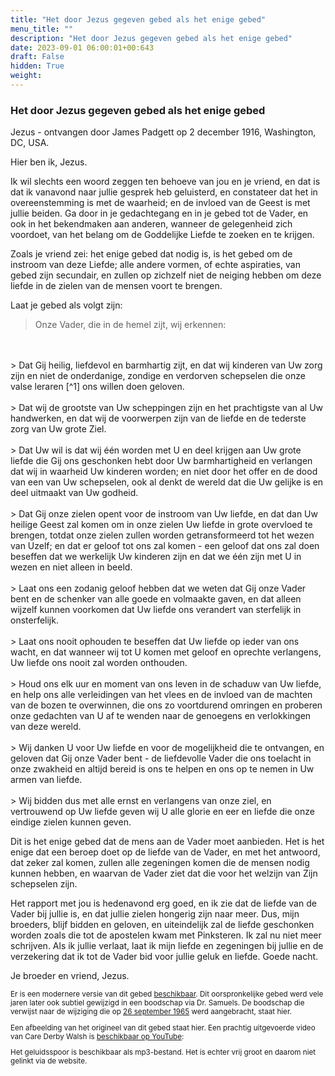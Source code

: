 ```yaml
---
title: "Het door Jezus gegeven gebed als het enige gebed"
menu_title: ""
description: "Het door Jezus gegeven gebed als het enige gebed"
date: 2023-09-01 06:00:01+00:643
draft: False
hidden: True
weight:
---
```

### Het door Jezus gegeven gebed als het enige gebed

Jezus - ontvangen door James Padgett op 2 december 1916, Washington, DC, USA.

Hier ben ik, Jezus.

Ik wil slechts een woord zeggen ten behoeve van jou en je vriend, en dat is dat ik vanavond naar jullie gesprek heb geluisterd, en constateer dat het in overeenstemming is met de waarheid; en de invloed van de Geest is met jullie beiden. Ga door in je gedachtegang en in je gebed tot de Vader, en ook in het bekendmaken aan anderen, wanneer de gelegenheid zich voordoet, van het belang om de Goddelijke Liefde te zoeken en te krijgen.

Zoals je vriend zei: het enige gebed dat nodig is, is het gebed om de instroom van deze Liefde; alle andere vormen, of echte aspiraties, van gebed zijn secundair, en zullen op zichzelf niet de neiging hebben om deze liefde in de zielen van de mensen voort te brengen.

Laat je gebed als volgt zijn:

> Onze Vader, die in de hemel zijt, wij erkennen:
<br>
<br>
> Dat Gij heilig, liefdevol en barmhartig zijt, en dat wij kinderen van Uw zorg zijn en niet de onderdanige, zondige en verdorven schepselen die onze valse leraren [^1] ons willen doen geloven.
<br>
<br>
> Dat wij de grootste van Uw scheppingen zijn en het prachtigste van al Uw handwerken, en dat wij de voorwerpen zijn van de liefde en de tederste zorg van Uw grote Ziel.
<br>
<br>
<a id="prayer-link-1"></a>
> Dat Uw wil is dat wij één worden met U en deel krijgen aan Uw grote liefde die Gij ons geschonken hebt door Uw barmhartigheid en verlangen dat wij in waarheid Uw kinderen worden; en niet door het offer en de dood van een van Uw schepselen, ook al denkt de wereld dat die Uw gelijke is en deel uitmaakt van Uw godheid.
<br>
<br>
> Dat Gij onze zielen opent voor de instroom van Uw liefde, en dat dan Uw heilige Geest zal komen om in onze zielen Uw liefde in grote overvloed te brengen, totdat onze zielen zullen worden getransformeerd tot het wezen van Uzelf; en dat er geloof tot ons zal komen - een geloof dat ons zal doen beseffen dat we werkelijk Uw kinderen zijn en dat we één zijn met U in wezen en niet alleen in beeld.
<br>
<br>
> Laat ons een zodanig geloof hebben dat we weten dat Gij onze Vader bent en de schenker van alle goede en volmaakte gaven, en dat alleen wijzelf kunnen voorkomen dat Uw liefde ons verandert van sterfelijk in onsterfelijk.
<br>
<br>
> Laat ons nooit ophouden te beseffen dat Uw liefde op ieder van ons wacht, en dat wanneer wij tot U komen met geloof en oprechte verlangens, Uw liefde ons nooit zal worden onthouden.
<br>
<br>
> Houd ons elk uur en moment van ons leven in de schaduw van Uw liefde, en help ons alle verleidingen van het vlees en de invloed van de machten van de bozen te overwinnen, die ons zo voortdurend omringen en proberen onze gedachten van U af te wenden naar de genoegens en verlokkingen van deze wereld.
<br>
<br>
> Wij danken U voor Uw liefde en voor de mogelijkheid die te ontvangen, en geloven dat Gij onze Vader bent - de liefdevolle Vader die ons toelacht in onze zwakheid en altijd bereid is ons te helpen en ons op te nemen in Uw armen van liefde.
<br>
<br>
> Wij bidden dus met alle ernst en verlangens van onze ziel, en vertrouwend op Uw liefde geven wij U alle glorie en eer en liefde die onze eindige zielen kunnen geven.

Dit is het enige gebed dat de mens aan de Vader moet aanbieden. Het is het enige dat een beroep doet op de liefde van de Vader, en met het antwoord, dat zeker zal komen, zullen alle zegeningen komen die de mensen nodig kunnen hebben, en waarvan de Vader ziet dat die voor het welzijn van Zijn schepselen zijn.

Het rapport met jou is hedenavond erg goed, en ik zie dat de liefde van de Vader bij jullie is, en dat jullie zielen hongerig zijn naar meer. Dus, mijn broeders, blijf bidden en geloven, en uiteindelijk zal de liefde geschonken worden zoals die tot de apostelen kwam met Pinksteren. Ik zal nu niet meer schrijven. Als ik jullie verlaat, laat ik mijn liefde en zegeningen bij jullie en de verzekering dat ik tot de Vader bid voor jullie geluk en liefde. Goede nacht.

Je broeder en vriend, Jezus.
<small>

[^1]: Er is onlangs ook een suggestie ontvangen om "valse leraren" te veranderen in "leraren van vroeger", omdat veel geestelijke leraren eerlijk maar misleid zijn geweest, maar slechts weinigen technisch vals waren. En dit is mogelijk beledigend voor deze misleide mensen.

Er is een modernere versie van dit gebed [beschikbaar](/1-nl-padgett-messages/1-3-nl-padgett-messages-by-topic/1-3-6-1-nl-perfect-prayer/). Dit oorspronkelijke gebed werd vele jaren later ook subtiel gewijzigd in een boodschap via Dr. Samuels. De boodschap die verwijst naar de wijziging die op [26 september 1965](/1-nl-padgett-messages/1-2-nl-gospel-revealed-anew-by-jesus/1-2-5-nl-volume-4-1/1-2-5-1-nl-introduction-volume-4/) werd aangebracht, staat hier.

Een afbeelding van het origineel van dit gebed staat hier. Een prachtig uitgevoerde video van Care Derby Walsh is [beschikbaar op YouTube](https://www.youtube.com/watch?v=m4WdGwt-X9A&t=14s):

Het geluidsspoor is beschikbaar als mp3-bestand. Het is echter vrij groot en daarom niet gelinkt via de website.
